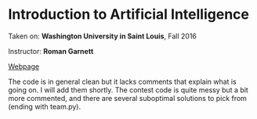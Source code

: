 # Introduction to Artificial Intelligence
Taken on: **Washington University in Saint Louis**, Fall 2016

Instructor: **Roman Garnett**

[Webpage](http://www.cse.wustl.edu/~garnett/cse511a/)


The code is in general clean but it lacks comments that explain what is going on. I will add them shortly.
The contest code is quite messy but a bit more commented, and there are several suboptimal solutions to pick from (ending with team.py).
